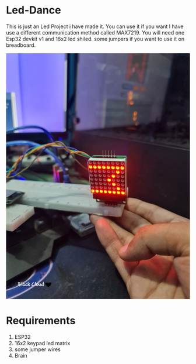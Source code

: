 # Led-Dance
This is just an Led Project i have made it. You can use it if you want
I have use a different communication method called MAX7219.
You will need one Esp32 devkit v1 and 16x2 led shiled. some jumpers if you want to use it on breadboard.

![image alt](https://github.com/BlackCloudpi/Led-Dance/blob/715890b40e2a75dcc0d5367a3535c583f55af146/6080145920185453269%20(1).jpg)


# Requirements
1. ESP32
2. 16x2 keypad led matrix
3. some jumper wires
4. Brain
